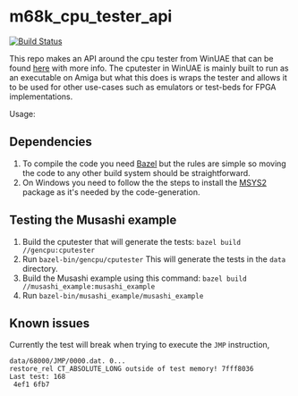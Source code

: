# m68k_cpu_tester_api

[![Build Status](https://github.com/emoon/m68k_cpu_tester_api/workflows/CI/badge.svg)](https://github.com/emoon/m68k_cpu_tester_api/actions?workflow=CI)

This repo makes an API around the cpu tester from WinUAE that can be found [here](https://github.com/tonioni/WinUAE/tree/master/cputest) with more info. The cputester in WinUAE is mainly built to run as an executable on Amiga but what this does is wraps the tester and allows it to be used for other use-cases such as emulators or test-beds for FPGA implementations.

Usage:

## Dependencies

1. To compile the code you need [Bazel](https://bazel.build) but the rules are simple so moving the code to any other build system should be straightforward.
2. On Windows you need to follow the the steps to install the [MSYS2](https://docs.bazel.build/versions/master/install-windows.html) package as it's needed by the code-generation.

## Testing the Musashi example

1. Build the cputester that will generate the tests: `bazel build //gencpu:cputester`
2. Run `bazel-bin/gencpu/cputester` This will generate the tests in the `data` directory.
3. Build the Musashi example using this command: `bazel build //musashi_example:musashi_example`
4. Run `bazel-bin/musashi_example/musashi_example`

## Known issues

Currently the test will break when trying to execute the `JMP` instruction,

```
data/68000/JMP/0000.dat. 0...
restore_rel CT_ABSOLUTE_LONG outside of test memory! 7fff8036
Last test: 168
 4ef1 6fb7
```
